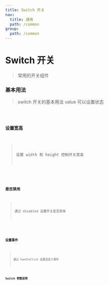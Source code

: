 ```yaml
---
title: Switch 开关
nav:
  title: 通用
  path: /common
group:
  path: /common
---
```


# Switch 开关

> 常用的开关组件

### 基本用法

> switch 开关的基本用法 value 可以设置状态

<code src="./demo/index1.tsx" />

### 设置宽高

> 设置 width 和 height 控制开关宽高

<code src="./demo/index2.tsx" />

### 是否禁用

> 通过 disabled 设置开关是否禁用

<code src="./demo/index3.tsx" />

### 设置事件

> 通过 handleClick 设置自定义事件 <code src="./demo/index4.tsx" />

### Switch 参数说明

<API/>
